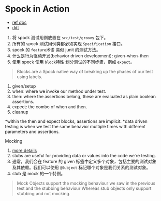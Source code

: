 # Spock in Action

- [ref doc](http://spockframework.org/spock/docs/1.1/all_in_one.html#_spock_primer)
- [ddt](http://spockframework.org/spock/docs/1.0/data_driven_testing.html)

1. 将 spock 测试用例放置在 `src/test/groovy` 包下。
2. 所有的 spock 测试用例类都必须实现 `Specification` 接口。
3. spock 的 `feature`术语 类似 junit 的测试方法。
4. 什么是行为驱动开发(behavior driven development): given-when-then
5. 使用 spock 使用 `block`特性 划分测试的不同步骤，例如 `expect`。

> Blocks are a Spock native way of breaking up
> the phases of our test using labels.

1. given/setup
2. when: where we invoke our method under test.
3. then: where the assertions belong, these are evaluated as plain boolean assertions.
4. expect: the combo of when and then.
5. cleanup

*within the then and expect blocks, assertions are implicit.
*data driven testing is when we test the same behavior multiple times with different parameters and assertions.

Mocking 
1. [more details](https://www.baeldung.com/mockito-vs-easymock-vs-jmockit)
2. stubs are useful for providing data or values into the code we're testing.
3. 通常，我们会在 feature 的 given 标签中定义多个对象，包括主要的测试对象及其依赖。我们可以使用 `@Subject` 标记哪个对象是我们关系的测试对象。
4. stub 是 mock 的一个特例。

> Mock Objects support the mocking behaviour we saw in the previous test and the stubbing behaviour 
> Whereas stub objects only support stubbing and not mocking.